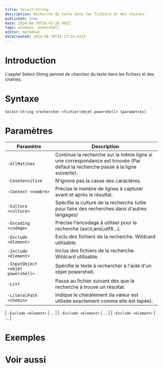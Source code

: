 ```yaml
---
title: Select-String
description: Recherche du texte dans les fichiers et des chaînes.
published: true
date: 2024-08-30T16:43:28.492Z
tags: windows, powershell
editor: markdown
dateCreated: 2024-08-30T16:17:34.831Z
---
```


# Introduction

L'applet Select-String permet de chercher du texte dans les fichiers et des chaînes.

# Syntaxe

`Select-String <recherche> <fichier|objet powershell> [paramètres]`

# Paramètres

| Paramètre     | Description                                                                                                                    |
| ------------- | ------------------------------------------------------------------------------------------------------------------------------ |
| `-AllMatches` | Continue la recherche sur la même ligne si une correspondance est trouvée (Par défaut la recherche passe à la ligne suivante). |
| `-CaseSensitive`           | N'ignore pas la casse des caractères.                 |
| `-Context <nombre>`          | Précise le nombre de lignes à capturer avant et après le résultat.                 |
| `-Culture <culture>`          | Spécifie la culture de la recherche (utile pour faire des recherches dans d'autres langages)                 |
| `-Encoding <codage>`          | Précise l'encodage à utiliser pour la recherche (ascii;ansi;utf8...).                |
| `-Exclude <élement>`     | Exclu des fichiers de la recherche. Wildcard utilisable.                |
| `-Include <élement>`           | Inclus des fichiers de la recherche. Wildcard utilisable.                 |
| `-InputObject <objet powershell>`          | Spécifie le texte à rechercher à l'aide d'un objet powershell.                 |
| `-List`          | Passe au fichier suivant dès que la recherche à trouvé un résultat.                 |
| `-LiteralPath <chemin>`                 | Indique le cheralement (la valeur est utilisée exactement comme elle est tapée).

| `-Exclude <élement>`           | ...                 |
| `-Exclude <élement>`          | ...                 |
| `-Exclude <élement>`           | ...                 |

# Exemples

# Voir aussi
